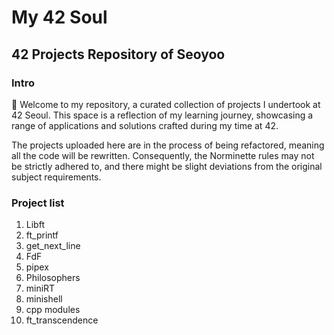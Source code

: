 # My 42 Soul

## 42 Projects Repository of **Seoyoo**

### Intro

👋 Welcome to my repository, a curated collection of projects I undertook at 42 Seoul. This space is a reflection of my learning journey, showcasing a range of applications and solutions crafted during my time at 42.

The projects uploaded here are in the process of being refactored, meaning all the code will be rewritten. Consequently, the Norminette rules may not be strictly adhered to, and there might be slight deviations from the original subject requirements.

### Project list
1. Libft
2. ft_printf
3. get_next_line
4. FdF
5. pipex
6. Philosophers
7. miniRT
8. minishell
9. cpp modules
10. ft_transcendence
